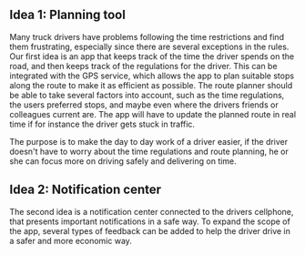 <h2>Idea 1: Planning tool</h2>

<p>Many truck drivers have problems following the time restrictions and find 
them frustrating, especially since there are several exceptions 
in the rules. Our first idea is an app that keeps track of the time 
the driver spends on the road, and then keeps track of the regulations 
for the driver. This can be integrated with the GPS service, which allows 
the app to plan suitable stops along the route to make it as efficient as 
possible. The route planner should be able to take several factors into 
account, such as the time regulations, the users preferred stops, and 
maybe even where the drivers friends or colleagues current are. 
The app will have to update the planned route in real time if for 
instance the driver gets stuck in traffic.</p>

<p>The purpose is to make the day to day work of a driver easier, if the
driver doesn't have to worry about the time regulations and 
route planning, he or she can focus more on driving safely and 
delivering on time.</p>

<h2>Idea 2: Notification center</h2>
	
<p>The second idea is a notification center connected to the drivers 
cellphone, that presents important notifications in a safe way. 
To expand the scope of the app, several types of feedback can be 
added to help the driver drive in a safer and more economic way.</p>
